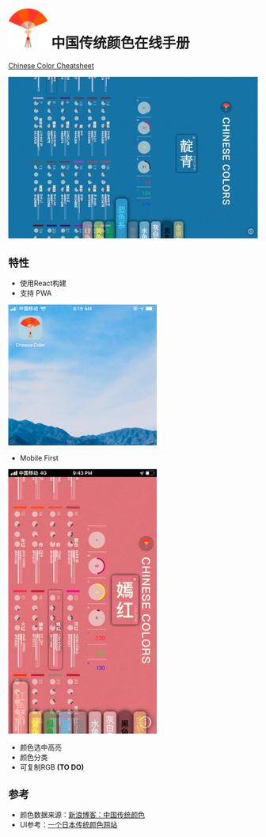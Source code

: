 # <img src="demo/logo.png" alt="Logo" width="80"> 中国传统颜色在线手册 

[Chinese Color Cheatsheet](https://works.yangerxiao.com/chinese-colors/)

<img src="demo/pc.png" alt="PC UI" width="600">

## 特性

- 使用React构建
- 支持 PWA


<img src="demo/pwa.jpg" alt="PWA Logo" width="300">

- Mobile First


<img src="demo/m.png" alt="Mobile UI" width="300">

- 颜色选中高亮
- 颜色分类
- 可复制RGB **(TO DO)**


## 参考

- 颜色数据来源：[新浪博客：中国传统颜色](http://blog.sina.com.cn/s/blog_5c3b139d0101deia.html)
- UI参考：[一个日本传统颜色网站](http://nipponcolors.com/)
